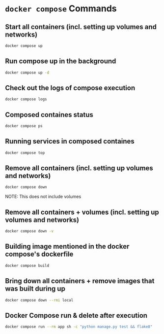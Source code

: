 # `docker compose` Commands

## Start all containers (incl. setting up volumes and networks)

```bash
docker compose up
```

## Run compose up in the background

```bash
docker compose up -d
```

## Check out the logs of compose execution

```bash
docker compose logs
```

## Composed containes status

```bash
docker compose ps
```

## Running services in composed containes

```bash
docker compose top
```

## Remove all containers (incl. setting up volumes and networks)

```bash
docker compose down
```

NOTE: This does not include volumes

## Remove all containers + volumes (incl. setting up volumes and networks)

```bash
docker compose down -v
```

## Building image mentioned in the docker compose's dockerfile

```bash
docker compose build
```

## Bring down all containers + remove images that was built during up

```bash
docker compose down --rmi local
```

## Docker Compose run & delete after execution

```bash
docker compose run --rm app sh -c "python manage.py test && flake8"
```
